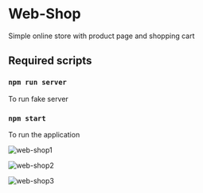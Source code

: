 # Web-Shop
Simple online store with product page and shopping cart

## Required scripts
### `npm run server` 
To run fake server

### `npm start` 
To run the application

![web-shop1](https://user-images.githubusercontent.com/77191978/126940315-57eabafc-0f3d-41e1-9ce3-924115c36061.png)

![web-shop2](https://user-images.githubusercontent.com/77191978/126940514-c4151a0b-6883-4fb3-bf4b-377a02f0fe77.png)

![web-shop3](https://user-images.githubusercontent.com/77191978/126940538-1bcb4fc1-af32-44f5-8446-087a83634854.png)

